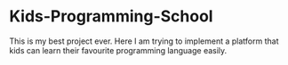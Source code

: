 # Kids-Programming-School
This is my best project ever. Here I am trying to implement a platform that kids can learn their favourite programming language easily.
